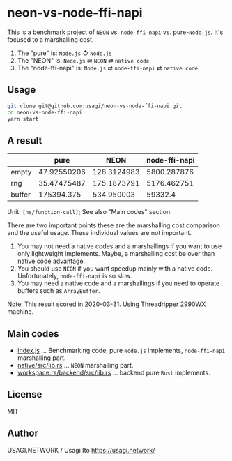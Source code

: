 # neon-vs-node-ffi-napi

This is a benchmark project of `NEON` vs. `node-ffi-napi` vs. pure-`Node.js`. It's focused to a marshalling cost.

1. The "pure" is: `Node.js` ↺ `Node.js`
2. The "NEON" is: `Node.js` ⇄ `NEON` ⇄ `native code`
3. The "node-ffi-napi" is: `Node.js` ⇄ `node-ffi-napi` ⇄ `native code`

## Usage

```sh
git clone git@github.com:usagi/neon-vs-node-ffi-napi.git
cd neon-vs-node-ffi-napi
yarn start
```

## A result

|        | pure        | NEON        | node-ffi-napi |
| ------ | ----------- | ----------- | ------------- |
| empty  | 47.92550206 | 128.3124983 | 5800.287876   |
| rng    | 35.47475487 | 175.1873791 | 5176.462751   |
| buffer | 175394.375  | 534.950003  | 59332.4       |

Unit: `[ns/function-call]`; See also "Main codes" section.

There are two important points these are the marshalling cost comparison and the useful usage. These individual values are not important.

1. You may not need a native codes and a marshallings if you want to use only lightweight implements. Maybe, a marshalling cost be over than native code advantage.
2. You should use `NEON` if you want speedup mainly with a native code. Unfortunately, `node-ffi-napi` is so slow.
3. You may need a native code and a marshallings if you need to operate buffers such as `ArrayBuffer`.

Note: This result scored in 2020-03-31. Using Threadripper 2990WX machine.

## Main codes

- [index.js](index.js) ... Benchmarking code, pure `Node.js` implements, `node-ffi-napi` marshalling part.
- [native/src/lib.rs](native/src/lib.rs) ... `NEON` marshalling part.
- [workspace.rs/backend/src/lib.rs](workspace.rs/backend/src/lib.rs) ... backend pure `Rust` implements.

## License

MIT

## Author

USAGI.NETWORK / Usagi Ito <https://usagi.network/>
